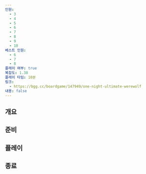 ```yaml
---
인원:
  - 3
  - 4
  - 5
  - 6
  - 7
  - 8
  - 9
  - 10
베스트 인원:
  - 6
  - 7
  - 8
플레이 여부: true
복잡도: 1.38
플레이 타임: 10분
링크:
  - https://bgg.cc/boardgame/147949/one-night-ultimate-werewolf
내용: false
---
```

## 개요
## 준비
## 플레이
## 종료